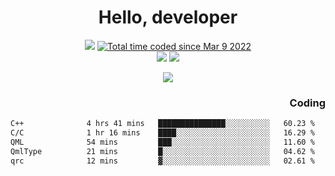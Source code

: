 # <div align='center' >Hello, developer</div>

<div align='center'>
  <a ><img src="https://img.shields.io/badge/dynamic/json?url=https%3A%2F%2Fapi.swo.moe%2Fstats%2Fgithub%2FFree-Aaron-Li&query=count&color=181717&label=GitHub&labelColor=282c34&logo=github&suffix=+follows&cacheSeconds=3600"></a>
  <a href="https://wakatime.com/@fe40087f-8eae-48dc-9950-ad0633db1591"><img src="https://wakatime.com/badge/user/fe40087f-8eae-48dc-9950-ad0633db1591.svg" alt="Total time coded since Mar 9 2022" /></a>
</div>
<div align='center'>
  <a><img src="https://img.shields.io/badge/Rookie-blue?style=plastic&logo=c&logoColor=blue&labelColor=7a6d56"></a>
  <a><img src="https://img.shields.io/badge/Rookie-blue?style=plastic&logo=c%2B%2B&logoColor=blue&labelColor=7a6d56"></a> 
</div>

<p align="center">
  <img src="https://readme-typing-svg.demolab.com/?lines=你好!+开发者;Hello!+ developer&font=Fira%20Code&center=true&width=380&height=50&duration=4000&pause=1000">
</p>


<div align='right'>
  <h3>Coding</h3>
</div>

<!--START_SECTION:waka-->

```txt
C++              4 hrs 41 mins   ███████████████░░░░░░░░░░   60.23 %
C/C              1 hr 16 mins    ████░░░░░░░░░░░░░░░░░░░░░   16.29 %
QML              54 mins         ███░░░░░░░░░░░░░░░░░░░░░░   11.60 %
QmlType          21 mins         █░░░░░░░░░░░░░░░░░░░░░░░░   04.62 %
qrc              12 mins         ▓░░░░░░░░░░░░░░░░░░░░░░░░   02.61 %
```

<!--END_SECTION:waka-->




